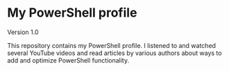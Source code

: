 # My PowerShell profile

Version 1.0

This repository contains my PowerShell profile. I listened to and watched several YouTube videos and read articles by various authors about ways to add and optimize PowerShell functionality.
